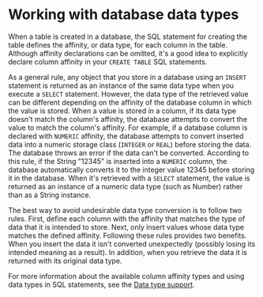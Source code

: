 # Working with database data types

When a table is created in a database, the SQL statement for creating the table
defines the affinity, or data type, for each column in the table. Although
affinity declarations can be omitted, it's a good idea to explicitly declare
column affinity in your `CREATE TABLE` SQL statements.

As a general rule, any object that you store in a database using an `INSERT`
statement is returned as an instance of the same data type when you execute a
`SELECT` statement. However, the data type of the retrieved value can be
different depending on the affinity of the database column in which the value is
stored. When a value is stored in a column, if its data type doesn't match the
column's affinity, the database attempts to convert the value to match the
column's affinity. For example, if a database column is declared with `NUMERIC`
affinity, the database attempts to convert inserted data into a numeric storage
class (`INTEGER` or `REAL`) before storing the data. The database throws an
error if the data can't be converted. According to this rule, if the String
"12345" is inserted into a `NUMERIC` column, the database automatically converts
it to the integer value 12345 before storing it in the database. When it's
retrieved with a `SELECT` statement, the value is returned as an instance of a
numeric data type (such as Number) rather than as a String instance.

The best way to avoid undesirable data type conversion is to follow two rules.
First, define each column with the affinity that matches the type of data that
it is intended to store. Next, only insert values whose data type matches the
defined affinity. Following these rules provides two benefits. When you insert
the data it isn't converted unexpectedly (possibly losing its intended meaning
as a result). In addition, when you retrieve the data it is returned with its
original data type.

For more information about the available column affinity types and using data
types in SQL statements, see the
[Data type support](../../appendixes/sql-support-in-local-databases/data-type-support.md).
